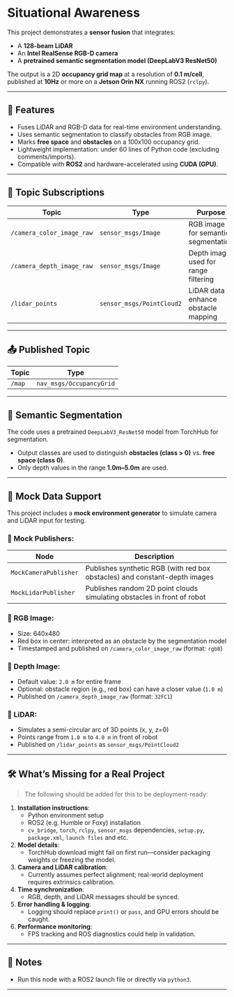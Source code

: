 # Situational Awareness

This project demonstrates a **sensor fusion** that integrates:
- A **128-beam LiDAR**
- An **Intel RealSense RGB-D camera**
- A **pretrained semantic segmentation model (DeepLabV3 ResNet50)**

The output is a 2D **occupancy grid map** at a resolution of **0.1 m/cell**, published at **10Hz** or more on a **Jetson Orin NX** running ROS2 (`rclpy`).

---

## 🚀 Features
- Fuses LiDAR and RGB-D data for real-time environment understanding.
- Uses semantic segmentation to classify obstacles from RGB image.
- Marks **free space** and **obstacles** on a 100x100 occupancy grid.
- Lightweight implementation: under 60 lines of Python code (excluding comments/imports).
- Compatible with **ROS2** and hardware-accelerated using **CUDA (GPU)**.

---

## 📁 Topic Subscriptions
| Topic | Type | Purpose |
|-------|------|---------|
| `/camera_color_image_raw` | `sensor_msgs/Image` | RGB image for semantic segmentation |
| `/camera_depth_image_raw` | `sensor_msgs/Image` | Depth image used for range filtering |
| `/lidar_points` | `sensor_msgs/PointCloud2` | LiDAR data to enhance obstacle mapping |

---

## 📤 Published Topic
| Topic | Type |
|-------|------|
| `/map` | `nav_msgs/OccupancyGrid` |

---

## 🧠 Semantic Segmentation
The code uses a pretrained `DeepLabV3_ResNet50` model from TorchHub for segmentation.
- Output classes are used to distinguish **obstacles (class > 0)** vs. **free space (class 0)**.
- Only depth values in the range **1.0m–5.0m** are used.

---

## 🧪 Mock Data Support

This project includes a **mock environment generator** to simulate camera and LiDAR input for testing.

### 🧪 Mock Publishers:
| Node | Description |
|------|-------------|
| `MockCameraPublisher` | Publishes synthetic RGB (with red box obstacles) and constant-depth images |
| `MockLidarPublisher` | Publishes random 2D point clouds simulating obstacles in front of robot |

### 🧩 RGB Image:
- Size: 640x480
- Red box in center: interpreted as an obstacle by the segmentation model
- Timestamped and published on `/camera_color_image_raw` (format: `rgb8`)

### 🧩 Depth Image:
- Default value: `2.0 m` for entire frame
- Optional: obstacle region (e.g., red box) can have a closer value (`1.0 m`)
- Published on `/camera_depth_image_raw` (format: `32FC1`)

### 🧩 LiDAR:
- Simulates a semi-circular arc of 3D points (x, y, z=0)
- Points range from `1.0 m` to `4.0 m` in front of robot
- Published on `/lidar_points` as `sensor_msgs/PointCloud2`

---

## 🛠 What’s Missing for a Real Project
> The following should be added for this to be deployment-ready:

1. **Installation instructions**:
   - Python environment setup
   - ROS2 (e.g. Humble or Foxy) installation
   - `cv_bridge`, `torch`, `rclpy`, `sensor_msgs` dependencies, `setup.py`, `package.xml`, `launch files` and etc.  
2. **Model details**:
   - TorchHub download might fail on first run—consider packaging weights or freezing the model.
3. **Camera and LiDAR calibration**:
   - Currently assumes perfect alignment; real-world deployment requires extrinsics calibration.
4. **Time synchronization**:
   - RGB, depth, and LiDAR messages should be synced.
5. **Error handling & logging**:
   - Logging should replace `print()` or `pass`, and GPU errors should be caught.
6. **Performance monitoring**:
   - FPS tracking and ROS diagnostics could help in validation.

---

## 🧩 Notes
- Run this node with a ROS2 launch file or directly via `python3`.

---
